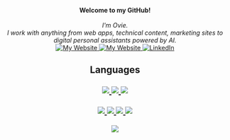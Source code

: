 <p align="center">
    <b>Welcome to my GitHub!</b><br><br>
    <i>
        I'm Ovie.<br>
        I work with anything from web apps, technical content, marketing sites to digital personal assistants powered by AI.
    </i><br>
    <a href="https://www.ovie.dev">
        <img src="https://img.shields.io/badge/My Website-Ovie.dev-red" alt="My Website">
    </a>
    <a href="https://blog.logrocket.com/author/ovieokeh/">
        <img src="https://img.shields.io/badge/Paid Articles-LogRocket articles-purple" alt="My Website">
    </a>
    <a href="https://www.linkedin.com/in/ovieokeh">
        <img src="https://img.shields.io/badge/LinkedIn-blue?style=flat-square&logo=linkedin" alt="LinkedIn">
    </a>
</p>

<h2 align="center">Languages</a>

<p align="center">
  <a href="https://github.com/ovieokeh?tab=repositories&q=&type=&language=javascript&sort=">
    <img src="https://img.shields.io/badge/javascript-yellow?style=for-the-badge&logo=javascript" />
  </a>
  <a href="https://github.com/ovieokeh?tab=repositories&q=&type=&language=typescript&sort=">
    <img src="https://img.shields.io/badge/typescript-blue?style=for-the-badge&logo=typescript" />
  </a> 
   <a href="https://github.com/ovieokeh?tab=repositories&q=&type=&language=rust&sort=">
    <img src="https://img.shields.io/badge/rust-orange?style=for-the-badge&logo=rust" />
  </a>
</p>

<p align="center">
  <a href="https://github.com/ovieokeh">
    <img src="http://github-profile-summary-cards.vercel.app/api/cards/profile-details?username=ovieokeh&theme=transparent" />
  </a>
  <a href="https://github.com/ovieokeh">
    <img src="https://github-readme-streak-stats.herokuapp.com/?user=ovieokeh&hide_border=true&card_width=338&theme=transparent" />
  </a>
  <a href="https://github.com/ovieokeh">
    <img src="http://github-profile-summary-cards.vercel.app/api/cards/stats?username=ovieokeh&theme=transparent" />
  </a>
  <a href="https://github.com/ovieokeh">
    <img src="https://github-readme-stats.vercel.app/api/top-langs/?username=ovieokeh&langs_count=10&layout=default&card_width=699&hide_border=true&theme=transparent" />
  </a>
</p>

<p align="center">
  <a href="https://github.com/ovieokeh">
    <img src="https://komarev.com/ghpvc/?username=ovieokeh&color=red&style=flat" />
  </a>
</p>
<!--

- 🔭 I’m currently working on ...
- 🌱 I’m currently learning ...
- 👯 I’m looking to collaborate on ...
- 🤔 I’m looking for help with ...
- 💬 Ask me about ...
- 📫 How to reach me: ...
- 😄 Pronouns: ...
- ⚡ Fun fact: ...
-->
